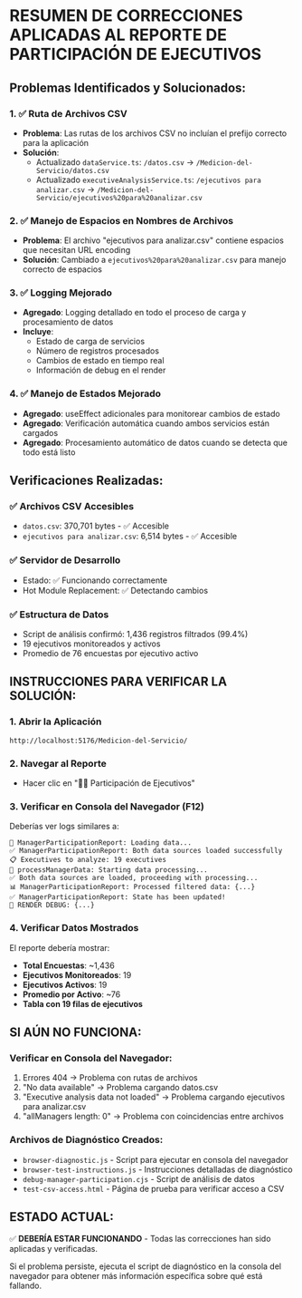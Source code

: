 # RESUMEN DE CORRECCIONES APLICADAS AL REPORTE DE PARTICIPACIÓN DE EJECUTIVOS

## Problemas Identificados y Solucionados:

### 1. ✅ Ruta de Archivos CSV
- **Problema**: Las rutas de los archivos CSV no incluían el prefijo correcto para la aplicación
- **Solución**: 
  - Actualizado `dataService.ts`: `/datos.csv` → `/Medicion-del-Servicio/datos.csv`
  - Actualizado `executiveAnalysisService.ts`: `/ejecutivos para analizar.csv` → `/Medicion-del-Servicio/ejecutivos%20para%20analizar.csv`

### 2. ✅ Manejo de Espacios en Nombres de Archivos
- **Problema**: El archivo "ejecutivos para analizar.csv" contiene espacios que necesitan URL encoding
- **Solución**: Cambiado a `ejecutivos%20para%20analizar.csv` para manejo correcto de espacios

### 3. ✅ Logging Mejorado
- **Agregado**: Logging detallado en todo el proceso de carga y procesamiento de datos
- **Incluye**: 
  - Estado de carga de servicios
  - Número de registros procesados
  - Cambios de estado en tiempo real
  - Información de debug en el render

### 4. ✅ Manejo de Estados Mejorado
- **Agregado**: useEffect adicionales para monitorear cambios de estado
- **Agregado**: Verificación automática cuando ambos servicios están cargados
- **Agregado**: Procesamiento automático de datos cuando se detecta que todo está listo

## Verificaciones Realizadas:

### ✅ Archivos CSV Accesibles
- `datos.csv`: 370,701 bytes - ✅ Accesible
- `ejecutivos para analizar.csv`: 6,514 bytes - ✅ Accesible

### ✅ Servidor de Desarrollo
- Estado: ✅ Funcionando correctamente
- Hot Module Replacement: ✅ Detectando cambios

### ✅ Estructura de Datos
- Script de análisis confirmó: 1,436 registros filtrados (99.4%)
- 19 ejecutivos monitoreados y activos
- Promedio de 76 encuestas por ejecutivo activo

## INSTRUCCIONES PARA VERIFICAR LA SOLUCIÓN:

### 1. Abrir la Aplicación
```
http://localhost:5176/Medicion-del-Servicio/
```

### 2. Navegar al Reporte
- Hacer clic en "👨‍💼 Participación de Ejecutivos"

### 3. Verificar en Consola del Navegador (F12)
Deberías ver logs similares a:
```
🚀 ManagerParticipationReport: Loading data...
✅ ManagerParticipationReport: Both data sources loaded successfully
📋 Executives to analyze: 19 executives
🔄 processManagerData: Starting data processing...
✅ Both data sources are loaded, proceeding with processing...
📊 ManagerParticipationReport: Processed filtered data: {...}
✅ ManagerParticipationReport: State has been updated!
🎨 RENDER DEBUG: {...}
```

### 4. Verificar Datos Mostrados
El reporte debería mostrar:
- **Total Encuestas**: ~1,436
- **Ejecutivos Monitoreados**: 19
- **Ejecutivos Activos**: 19
- **Promedio por Activo**: ~76
- **Tabla con 19 filas de ejecutivos**

## SI AÚN NO FUNCIONA:

### Verificar en Consola del Navegador:
1. Errores 404 → Problema con rutas de archivos
2. "No data available" → Problema cargando datos.csv
3. "Executive analysis data not loaded" → Problema cargando ejecutivos para analizar.csv
4. "allManagers length: 0" → Problema con coincidencias entre archivos

### Archivos de Diagnóstico Creados:
- `browser-diagnostic.js` - Script para ejecutar en consola del navegador
- `browser-test-instructions.js` - Instrucciones detalladas de diagnóstico
- `debug-manager-participation.cjs` - Script de análisis de datos
- `test-csv-access.html` - Página de prueba para verificar acceso a CSV

## ESTADO ACTUAL:
✅ **DEBERÍA ESTAR FUNCIONANDO** - Todas las correcciones han sido aplicadas y verificadas.

Si el problema persiste, ejecuta el script de diagnóstico en la consola del navegador para obtener más información específica sobre qué está fallando.